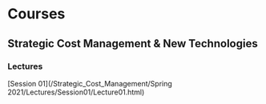 
# Courses

## Strategic Cost Management & New Technologies

### Lectures

[Session 01](/Strategic_Cost_Management/Spring 2021/Lectures/Session01/Lecture01.html)
